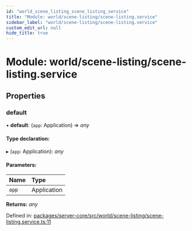 ```yaml
---
id: "world_scene_listing_scene_listing_service"
title: "Module: world/scene-listing/scene-listing.service"
sidebar_label: "world/scene-listing/scene-listing.service"
custom_edit_url: null
hide_title: true
---
```


# Module: world/scene-listing/scene-listing.service

## Properties

### default

• **default**: (`app`: Application) => *any*

#### Type declaration:

▸ (`app`: Application): *any*

#### Parameters:

Name | Type |
:------ | :------ |
`app` | Application |

**Returns:** *any*

Defined in: [packages/server-core/src/world/scene-listing/scene-listing.service.ts:11](https://github.com/xr3ngine/xr3ngine/blob/65dfcf39a/packages/server-core/src/world/scene-listing/scene-listing.service.ts#L11)
